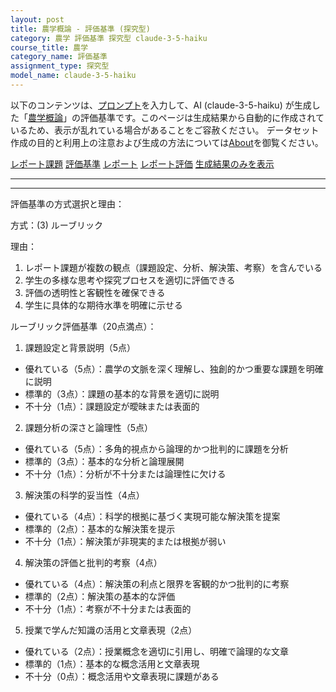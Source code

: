 ```yaml
---
layout: post
title: 農学概論 - 評価基準 (探究型)
category: 農学 評価基準 探究型 claude-3-5-haiku
course_title: 農学
category_name: 評価基準
assignment_type: 探究型
model_name: claude-3-5-haiku
---
```


以下のコンテンツは、[プロンプト](http://127.0.0.1:8000/generated/農学/claude-3-5-haiku/prompt_評価基準-探究型.md)を入力して、AI (claude-3-5-haiku) が生成した「[農学概論](/contents/農学/)」の評価基準です。このページは生成結果から自動的に作成されているため、表示が乱れている場合があることをご容赦ください。
データセット作成の目的と利用上の注意および生成の方法については[About](/About)を御覧ください。

[レポート課題](../レポート課題-探究型)
[評価基準](../評価基準-探究型)
[レポート](../レポート-探究型)
[レポート評価](../レポート評価-探究型)
[生成結果のみを表示](http://127.0.0.1:8000/generated/農学/claude-3-5-haiku/評価基準-探究型.md)
  

***
***
  
評価基準の方式選択と理由：

方式：(3) ルーブリック

理由：
1. レポート課題が複数の観点（課題設定、分析、解決策、考察）を含んでいる
2. 学生の多様な思考や探究プロセスを適切に評価できる
3. 評価の透明性と客観性を確保できる
4. 学生に具体的な期待水準を明確に示せる

ルーブリック評価基準（20点満点）：

1. 課題設定と背景説明（5点）
- 優れている（5点）：農学の文脈を深く理解し、独創的かつ重要な課題を明確に説明
- 標準的（3点）：課題の基本的な背景を適切に説明
- 不十分（1点）：課題設定が曖昧または表面的

2. 課題分析の深さと論理性（5点）
- 優れている（5点）：多角的視点から論理的かつ批判的に課題を分析
- 標準的（3点）：基本的な分析と論理展開
- 不十分（1点）：分析が不十分または論理性に欠ける

3. 解決策の科学的妥当性（4点）
- 優れている（4点）：科学的根拠に基づく実現可能な解決策を提案
- 標準的（2点）：基本的な解決策を提示
- 不十分（1点）：解決策が非現実的または根拠が弱い

4. 解決策の評価と批判的考察（4点）
- 優れている（4点）：解決策の利点と限界を客観的かつ批判的に考察
- 標準的（2点）：解決策の基本的な評価
- 不十分（1点）：考察が不十分または表面的

5. 授業で学んだ知識の活用と文章表現（2点）
- 優れている（2点）：授業概念を適切に引用し、明確で論理的な文章
- 標準的（1点）：基本的な概念活用と文章表現
- 不十分（0点）：概念活用や文章表現に課題がある
